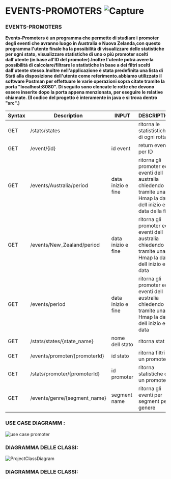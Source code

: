 # EVENTS-PROMOTERS          ![Capture](https://user-images.githubusercontent.com/74736550/107882529-265d8d80-6eea-11eb-8ce2-3a3a07161875.PNG)
### EVENTS-PROMOTERS

**Events-Promoters è un programma che permette di studiare i promoter degli eventi che avranno luogo in Australia e Nuova Zelanda,con questo programma l'utente finale ha la possibilità di visualizzare delle statistiche per ogni stato, visualizzare statistiche di uno o più promoter scelti dall'utente (in base all'ID del promoter).Inoltre l'utente potrà avere la possibilità di calcolare/filtrare le statistiche in base a dei filtri scelti dall'utente stesso.Inoltre nell'applicazione è stata predefinita una lista di Stati alla disposizione dell'utente come referimento.abbiamo utilizzato il software Postman per effettuare le varie operazioni sopra citate tramite la porta "localhost:8080". Di seguito sono elencate le rotte che devono essere inserite dopo la porta appena menzionata, per eseguire le relative chiamate. (Il codice del progetto è interamente in java e si trova dentro "src".)**

| Syntax      | Description | INPUT                      |   DESCRIPTION           |    
| ----------- | ----------- |  --------------------------| ------------------------|                        
| GET         |  /stats/states           |                            | ritorna le statististiche di ogni rotta                        |
| GET         | /event/{id}       |     id event                       | return event per ID                        |
| GET        |/events/Australia/period     |      data inizio e fine                       | ritorna gli promoter ed eventi dell  australia chiedendo tramite una Hmap la data dell inizio e la data della fine                         |
| GET       |   /events/New_Zealand/period          |   data inizio e fine                         |      ritorna gli promoter ed eventi dell  australia chiedendo tramite una Hmap la data dell inizio e la data                   |
|GET          | /events/period        |      data inizio e fine                       |   ritorna gli promoter ed eventi dell  australia chiedendo tramite una Hmap la data dell inizio e la data|  
| GET            |          /stats/states/{state_name}             |    nome dell stato                          |      ritorna stat                      |                        
|  GET           |    /events/promoter/{promoterId}                   |     id stato                         |            ritorna filtri di un promoter                   |
|  GET           |        /stats/promoter/{promoterId}               |       id promoter                       |                 ritorna statistiche di un promoter                |
|  GET           |      /events/genre/{segment_name}                 |       segment name                       |                     ritorna gli eventi per segment per genere           |
 ### USE CASE DIAGRAMM :
![use case promoter](https://user-images.githubusercontent.com/74736550/107983935-1cf62300-6fc7-11eb-9bb2-597e6071217d.PNG)


 ### DIAGRAMMA DELLE CLASSI:
![ProjectClassDiagram](https://user-images.githubusercontent.com/74736395/107986104-a90a4980-6fcb-11eb-81ba-28850704aa61.png)


### DIAGRAMMA DELLE CLASSI:
